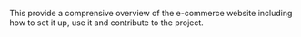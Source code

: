 This provide a comprensive overview of the e-commerce website including how to set it up, use it and contribute to the project.
